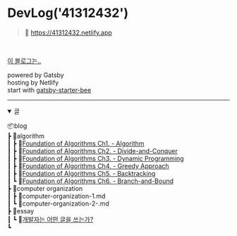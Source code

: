 # DevLog('41312432')

> 🏡 https://41312432.netlify.app

<br>

[이 블로그는..](https://41312432.netlify.app/essay/writing_of_developers/)

powered by Gatsby  
hosting by Netlify  
start with [gatsby-starter-bee](https://github.com/JaeYeopHan, 'start-bee')

---

<details open>
    <summary> 글 </summary>

📦blog  
┣ 📂algorithm  
┃ ┣ 📜[Foundation of Algorithms Ch1. - Algorithm](https://41312432.netlify.app/algorithm/algorithm1/)  
┃ ┣ 📜[Foundation of Algorithms Ch2. - Divide-and-Conquer](https://41312432.netlify.app/algorithm/algorithm2/)  
┃ ┣ 📜[Foundation of Algorithms Ch3. - Dynamic Programming](https://41312432.netlify.app/algorithm/algorithm3/)  
┃ ┣ 📜[Foundation of Algorithms Ch4. - Greedy Approach](https://41312432.netlify.app/algorithm/algorithm4/)  
┃ ┣ 📜[Foundation of Algorithms Ch5. - Backtracking](https://41312432.netlify.app/algorithm/algorithm5/)  
┃ ┗ 📜[Foundation of Algorithms Ch6. - Branch-and-Bound](https://41312432.netlify.app/algorithm/algorithm6/)  
┣ 📂computer organization  
┃ ┣ 📜computer-organization-1.md  
┃ ┗ 📜computer-organization-2-.md  
┣ 📂essay  
┃ ┗ 📜[개발자는 어떤 글을 쓰는가?](https://41312432.netlify.app/essay/writing_of_developers/)  
┗

</details>
